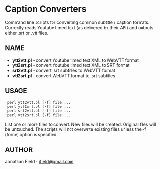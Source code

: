 Caption Converters
==================

Command line scripts for converting common subtitle / caption formats.
Currently reads Youtube timed text (as delivered by their API)
and outputs either .srt or .vtt files.

## NAME

- **ytt2vtt.pl** - convert Youtube timed text XML to WebVTT format
- **ytt2srt.pl** - convert Youtube timed text XML to SRT format
- **srt2vtt.pl** - convert .srt subtitles to WebVTT format
- **vtt2srt.pl** - convert WebVTT format to .srt subtitles

## USAGE

     perl ytt2vtt.pl [-f] file ...
     perl ytt2srt.pl [-f] file ...
     perl srt2vtt.pl [-f] file ...
     perl vtt2srt.pl [-f] file ...

List one or more files to convert. New files will be created. Original files will be untouched.
The scripts will not overwrite existing files unless the -f (force) option is specified.

## AUTHOR

Jonathan Field - jfield@gmail.com

